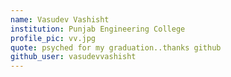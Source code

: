 ```yaml
---
name: Vasudev Vashisht
institution: Punjab Engineering College
profile_pic: vv.jpg
quote: psyched for my graduation..thanks github
github_user: vasudevvashisht
---
```

